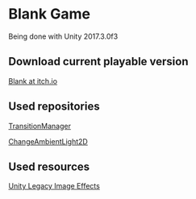 # Blank Game
Being done with Unity 2017.3.0f3

## Download current playable version
[Blank at itch.io](https://kardoso.itch.io/blank)

## Used repositories
[TransitionManager](https://github.com/LightGive/TransitionManager)

[ChangeAmbientLight2D](https://github.com/kardoso/ChangeAmbientLight2D)

## Used resources
[Unity Legacy Image Effects](https://assetstore.unity.com/packages/essentials/legacy-image-effects-83913)
